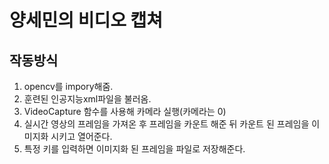 # 양세민의 비디오 캡쳐

## 작동방식

1. opencv를 impory해줌.
2. 훈련된 인공지능xml파일을 불러옴.
3. VideoCapture 함수를 사용해 카메라 실행(카메라는 0)
4. 실시간 영상의 프레임을 가져온 후 프레임을 카운트 해준 뒤 카운트 된 프레임을 이미지화 시키고 열어준다.
5. 특정 키를 입력하면 이미지화 된 프레임을 파일로 저장해준다.
